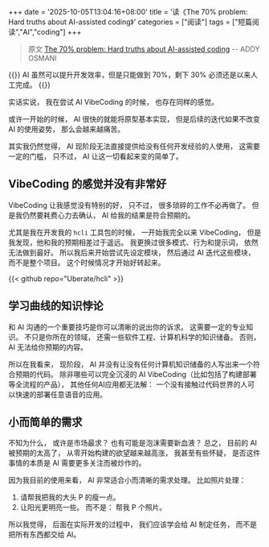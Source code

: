 +++
date = '2025-10-05T13:04:16+08:00'
title = '读《The 70% problem: Hard truths about AI-assisted coding》'
categories = ["阅读"]
tags = ["短篇阅读","AI","coding"]
+++

> 原文 [The 70% problem: Hard truths about AI-assisted coding](https://addyo.substack.com/p/the-70-problem-hard-truths-about) -- ADDY OSMANI

{{<lead>}}
AI 虽然可以提升开发效率，但是只能做到 70%，剩下 30% 必须还是以来人工完成。
{{</lead>}}

实话实说，
我在尝试 AI VibeCoding 的时候，
也存在同样的感觉。

或许一开始的时候，
AI 很快的就能将原型基本实现，
但是后续的迭代如果不改变 AI 的使用姿势，
那么会越来越痛苦。

其实我仍然觉得，
AI 现阶段无法直接提供给没有任何开发经验的人使用，
这需要一定的门槛，
只不过，
AI 让这一切看起来变的简单了。

## VibeCoding 的感觉并没有非常好

VibeCoding 让我感觉没有特别的好， 
只不过，
很多琐碎的工作不必再做了。
但是我仍然要耗费心力去确认，
AI 给我的结果是符合预期的。

尤其是我在开发我的 `hcli` 工具包的时候， 
一开始我完全以来 VibeCoding，
但是我发现，他和我的预期相差过于遥远。
我更换过很多模式、行为和提示词，
依然无法做到最好。
所以我后来开始尝试先设定模块，
然后通过 AI 迭代这些模块，
而不是整个项目。
这个时候情况才开始好转起来。

{{< github repo="Uberate/hcli" >}}

## 学习曲线的知识悖论

和 AI 沟通的一个重要技巧是你可以清晰的说出你的诉求。
这需要一定的专业知识。
不只是你所在的领域，
还需一些软件工程、计算机科学的知识储备。
否则，AI 无法给你预期的内容。

所以在我看来，
现阶段，
AI 并没有让没有任何计算机知识储备的人写出来一个符合预期的代码。
除非哪些可以完全沉浸的 AI VibeCoding（比如包括了构建部署等全流程的产品），
其他任何AI应用都无法解：
一个没有接触过代码世界的人可以快速的部署任意语音的应用。

## 小而简单的需求
不知为什么，
或许是市场最求？
也有可能是泡沫需要新血液？
总之，
目前的 AI 被预期的太高了，
从零开始构建的欲望越来越高涨，
我甚至有些怀疑，
是否这件事情的本质是 AI 需要更多关注而被炒作的。

因为我目前的使用来看，
AI 非常适合小而清晰的需求处理。
比如照片处理：
1. 请帮我把我的大头 P 的瘦一点。
2. 让阳光更明亮一些。
而不是：
帮我 P 个照片。

所以我觉得，
后面在实际开发的过程中，
我们应该学会给 AI 制定任务，
而不是把所有东西都交给 AI。
